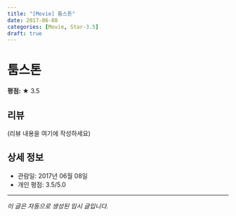 ```yaml
---
title: "[Movie] 툼스톤"
date: 2017-06-08
categories: [Movie, Star-3.5]
draft: true
---
```


# 툼스톤

**평점:** ★ 3.5

## 리뷰

(리뷰 내용을 여기에 작성하세요)

## 상세 정보

- 관람일: 2017년 06월 08일
- 개인 평점: 3.5/5.0

---

*이 글은 자동으로 생성된 임시 글입니다.*
